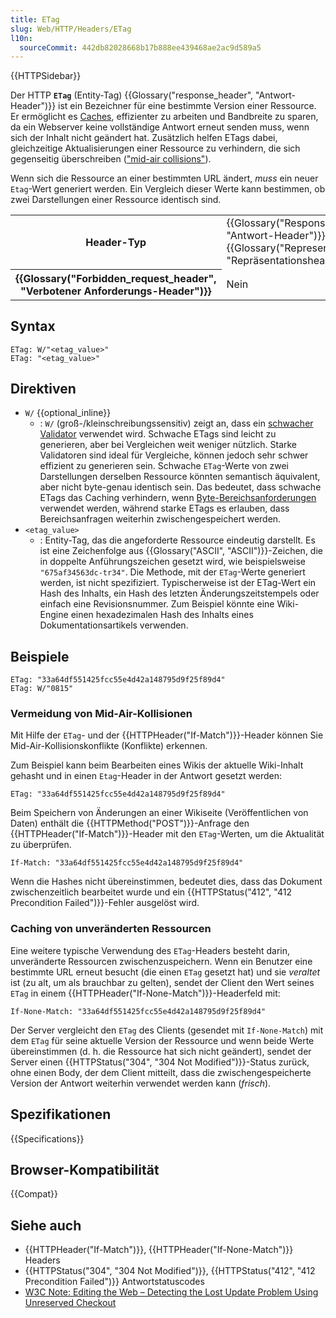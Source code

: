 ```yaml
---
title: ETag
slug: Web/HTTP/Headers/ETag
l10n:
  sourceCommit: 442db82028668b17b888ee439468ae2ac9d589a5
---
```


{{HTTPSidebar}}

Der HTTP **`ETag`** (Entity-Tag) {{Glossary("response_header", "Antwort-Header")}} ist ein Bezeichner für eine bestimmte Version einer Ressource. Er ermöglicht es [Caches](/de/docs/Web/HTTP/Caching), effizienter zu arbeiten und Bandbreite zu sparen, da ein Webserver keine vollständige Antwort erneut senden muss, wenn sich der Inhalt nicht geändert hat. Zusätzlich helfen ETags dabei, gleichzeitige Aktualisierungen einer Ressource zu verhindern, die sich gegenseitig überschreiben (["mid-air collisions"](#vermeidung_von_mid-air-kollisionen)).

Wenn sich die Ressource an einer bestimmten URL ändert, _muss_ ein neuer `Etag`-Wert generiert werden. Ein Vergleich dieser Werte kann bestimmen, ob zwei Darstellungen einer Ressource identisch sind.

<table class="properties">
  <tbody>
    <tr>
      <th scope="row">Header-Typ</th>
      <td>{{Glossary("Response_header", "Antwort-Header")}}, {{Glossary("Representation_header", "Repräsentationsheader")}}</td>
    </tr>
    <tr>
      <th scope="row">{{Glossary("Forbidden_request_header", "Verbotener Anforderungs-Header")}}</th>
      <td>Nein</td>
    </tr>
  </tbody>
</table>

## Syntax

```http
ETag: W/"<etag_value>"
ETag: "<etag_value>"
```

## Direktiven

- `W/` {{optional_inline}}
  - : `W/` (groß-/kleinschreibungssensitiv) zeigt an, dass ein [schwacher Validator](/de/docs/Web/HTTP/Conditional_requests#weak_validation) verwendet wird. Schwache ETags sind leicht zu generieren, aber bei Vergleichen weit weniger nützlich. Starke Validatoren sind ideal für Vergleiche, können jedoch sehr schwer effizient zu generieren sein. Schwache `ETag`-Werte von zwei Darstellungen derselben Ressource könnten semantisch äquivalent, aber nicht byte-genau identisch sein. Das bedeutet, dass schwache ETags das Caching verhindern, wenn [Byte-Bereichsanforderungen](/de/docs/Web/HTTP/Headers/Accept-Ranges) verwendet werden, während starke ETags es erlauben, dass Bereichsanfragen weiterhin zwischengespeichert werden.
- `<etag_value>`
  - : Entity-Tag, das die angeforderte Ressource eindeutig darstellt. Es ist eine Zeichenfolge aus {{Glossary("ASCII", "ASCII")}}-Zeichen, die in doppelte Anführungszeichen gesetzt wird, wie beispielsweise `"675af34563dc-tr34"`. Die Methode, mit der `ETag`-Werte generiert werden, ist nicht spezifiziert. Typischerweise ist der ETag-Wert ein Hash des Inhalts, ein Hash des letzten Änderungszeitstempels oder einfach eine Revisionsnummer. Zum Beispiel könnte eine Wiki-Engine einen hexadezimalen Hash des Inhalts eines Dokumentationsartikels verwenden.

## Beispiele

```http
ETag: "33a64df551425fcc55e4d42a148795d9f25f89d4"
ETag: W/"0815"
```

### Vermeidung von Mid-Air-Kollisionen

Mit Hilfe der `ETag`- und der {{HTTPHeader("If-Match")}}-Header können Sie Mid-Air-Kollisionskonflikte (Konflikte) erkennen.

Zum Beispiel kann beim Bearbeiten eines Wikis der aktuelle Wiki-Inhalt gehasht und in einen `Etag`-Header in der Antwort gesetzt werden:

```http
ETag: "33a64df551425fcc55e4d42a148795d9f25f89d4"
```

Beim Speichern von Änderungen an einer Wikiseite (Veröffentlichen von Daten) enthält die {{HTTPMethod("POST")}}-Anfrage den {{HTTPHeader("If-Match")}}-Header mit den `ETag`-Werten, um die Aktualität zu überprüfen.

```http
If-Match: "33a64df551425fcc55e4d42a148795d9f25f89d4"
```

Wenn die Hashes nicht übereinstimmen, bedeutet dies, dass das Dokument zwischenzeitlich bearbeitet wurde und ein
{{HTTPStatus("412", "412 Precondition Failed")}}-Fehler ausgelöst wird.

### Caching von unveränderten Ressourcen

Eine weitere typische Verwendung des `ETag`-Headers besteht darin, unveränderte Ressourcen zwischenzuspeichern. Wenn ein Benutzer eine bestimmte URL erneut besucht (die einen `ETag` gesetzt hat) und sie _veraltet_ ist (zu alt, um als brauchbar zu gelten), sendet der Client den Wert seines `ETag` in einem {{HTTPHeader("If-None-Match")}}-Headerfeld mit:

```http
If-None-Match: "33a64df551425fcc55e4d42a148795d9f25f89d4"
```

Der Server vergleicht den `ETag` des Clients (gesendet mit `If-None-Match`) mit dem `ETag` für seine aktuelle Version der Ressource und wenn beide Werte übereinstimmen (d. h. die Ressource hat sich nicht geändert), sendet der Server einen {{HTTPStatus("304", "304 Not Modified")}}-Status zurück, ohne einen Body, der dem Client mitteilt, dass die zwischengespeicherte Version der Antwort weiterhin verwendet werden kann (_frisch_).

## Spezifikationen

{{Specifications}}

## Browser-Kompatibilität

{{Compat}}

## Siehe auch

- {{HTTPHeader("If-Match")}}, {{HTTPHeader("If-None-Match")}} Headers
- {{HTTPStatus("304", "304 Not Modified")}}, {{HTTPStatus("412", "412 Precondition Failed")}} Antwortstatuscodes
- [W3C Note: Editing the Web – Detecting the Lost Update Problem Using Unreserved Checkout](https://www.w3.org/1999/04/Editing/)

